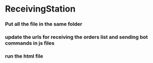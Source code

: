 # ReceivingStation

### Put all the file in the same folder 
### update the urls for receiving the orders list and sending bot commands in js files
### run the html file
